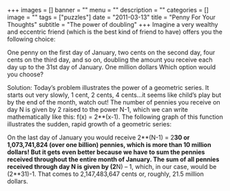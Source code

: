 +++
images = []
banner = ""
menu = ""
description = ""
categories = []
image = ""
tags = ["puzzles"]
date = "2011-03-13"
title = "Penny For Your Thoughts"
subtitle = "The power of doubling"
+++
Imagine a very wealthy and eccentric friend (which is the best kind of friend to have) offers you the following choice:

One penny on the first day of January, two cents on the second day, four cents on the third day, and so on, doubling the amount you receive each day up to the 31st day of January.
One million dollars
Which option would you choose?

Solution: Today’s problem illustrates the power of a geometric series. It starts out very slowly, 1 cent, 2 cents, 4 cents…it seems like child’s play but by the end of the month, watch out! The number of pennies you receive on day N is given by 2 raised to the power N-1, which we can write mathematically like this: f(x) = 2**(x-1). The following graph of this function illustrates the sudden, rapid growth of a geometric series:



On the last day of January you would receive 2**(N-1) = 2**30 or 1,073,741,824 (over one billion) pennies, which is more than 10 million dollars! But it gets even better because we have to sum the pennies received throughout the entire month of January. The sum of all pennies received through day N is given by (2**N) – 1, which, in our case, would be (2**31)-1. That comes to 2,147,483,647 cents or, roughly, 21.5 million dollars.
